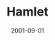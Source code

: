 ---
title: Hamlet
date: 2001-09-01
closing_date:
layout: productions
featured_image:
image_caption:
image_credit:
playbill:
Theatre: Theatre Jacksonville
Venue: Little Theatre
cast:
- Hamlet: Matt Hemphill
- Bernardo: Scott Broughton
- Horatio: John Allen Harrett
- Marcellus: Elroy Spatcher
- Claudius: Greg Leute
- Gertrude McFuzz: Jan Granger Wickstrom
- Polonius: Karl Rogers
- Ophelia: Mandy Proctor
- Laertes: Matt Burke
- Rosencrantz: Chris Revenaugh
- Guildenstern: Hollis Smith
- Fortinbras: Fletcher Liegerot
- Captain: Nathan Vore
- Player King: Ryan Williams
- Player Queen: Sandra S. Spurney
- Player Nephew: Jay Bilderback
- Player Girl: Sarah Overton
- Player Boy: Brad Selvig
- Voltimand: Ray Bandy
- Osric: Josh Waller
- Ghost: Ryan Williams
- Sailor: Colin Williams
- Priest: Paul Anello
- English Ambassador: Elroy Spatcher
- Laertes Servant: Frankie Alfano
- Lady: Erin Maas
- Lord:
  - Paul Anello
  - Tim Driscol
  - Pat King
- Soldier:
  - Daniel Dungan
  - David Eger
  - Colin Williams
  - Frankie Alfano
  - Scott Broughton
  - Nathan Vore
crew:
- Executive Director: Sarah Boone
- Artistic Director: Lester Thomas Shane
- Technical Director: Dustin Greer
- Assistant Director: Valerie Howard
- Stage Manager: Tanase Gheorghe Popa
- Assistant Stage Manager:
  - Allyson Falor
  - Robert Barnwell
- Scenic Design: Timothy Kline
- Lighting Design: Jeffery L. Wagoner
- Lighting Board Operator: Gloria Pepe
- Scenic Painter: Ron Sumner
- Project Coordinator: Cheryl Riddick
- Metropolitan Park Manager: Carol Goodell
- Sound Design:
  - Lester Thomas Shane
  - Sandra S. Spurney
  - Tony Allegretti
- Production Sound Design: Andrew Douglass
- Costume Design: Joy Smith
- Prop Master: Allen Ray Wood
- Graphic Design: Melissa Russell
- Study Guide: Janet Hall
- Coordinating Assistant: Sheri Thomas
- Lift Construction: Neil McElravy
- Set Construction:
  - Manuel Bello
  - Gloria Pepe
  - Henry Bordeaux
  - Swawn Waas
  - Todd Clary
  - Justin Medina
  - Robert Barnwell
  - Erin Jones
  - Jamie Chancey
  - Beka Vaughan
  - Alex McDowell
  - Tim Stratford
  - Michael Coutu
  - Lee Wilson
  - Matt Cadenhead
  - Chris Alexander
  - Drew Mason
  - David Rogers
  - Brian Gunter
  - Elton Shaffer
  - Dustin Pettegrew
- Backstage Crew:
  - Henry Bordeaux
  - Claudia Wright
  - Mike Crivier
  - Justin Medina
  - Erin Jones
  - Jamie Chancey
- Costume Assistant:
  - Lauren Hill
  - Alex McDowell
- Costume Crew:
  - Barbara Hill
  - Linda Vaughan
  - Carrie Jurkovac
  - Hollis Smith
  - Beka Vaughan
  - Andra Smith
orchestra:
external_links:
---